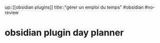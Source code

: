 up::[[obsidian plugins]]
title::"gérer un emploi du temps"
#obsidian #no-review 
# obsidian plugin day planner

